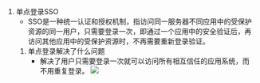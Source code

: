 1. 单点登录SSO
    *  SSO是一种统一认证和授权机制，指访问同一服务器不同应用中的受保护资源的同一用户，只需要登录一次，即通过一个应用中的安全验证后，再访问其他应用中的受保护资源时，不再需要重新登录验证。
    1. 单点登录解决了什么问题
        * 解决了用户只需要登录一次就可以访问所有相互信任的应用系统，而不用重复登录。
    ![](https://raw.githubusercontent.com/yzrds/Interview/master/img/单点登录.png)
       